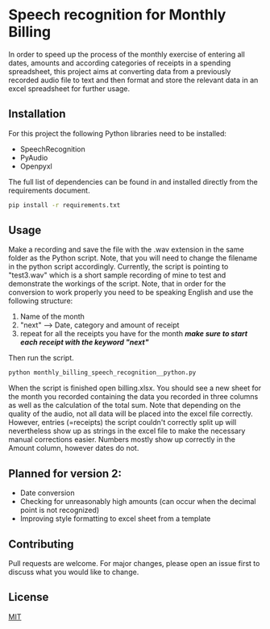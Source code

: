 # Speech recognition for Monthly Billing

In order to speed up the process of the monthly exercise of entering all dates, amounts and according categories of receipts in a spending spreadsheet, this project aims at converting data from a previously recorded audio file to text and then format and store the relevant data in an excel spreadsheet for further usage.

## Installation

For this project the following Python libraries need to be installed:
- SpeechRecognition
- PyAudio
- Openpyxl

The full list of dependencies can be found in and installed directly from the requirements document.

```bash
pip install -r requirements.txt
```

## Usage

Make a recording and save the file with the .wav extension in the same folder as the Python script. Note, that you will need to change the filename in the python script accordingly. Currently, the script is pointing to "test3.wav" which is a short sample recording of mine to test and demonstrate the workings of the script. Note, that in order for the conversion to work properly you need to be speaking English and use the following structure:
1. Name of the month
2. "next" --> Date, category and amount of receipt
3. repeat for all the receipts you have for the month
***make sure to start each receipt with the keyword "next"***

Then run the script.

```bash
python monthly_billing_speech_recognition__python.py
```
When the script is finished open billing.xlsx. You should see a new sheet for the month you recorded containing the data you recorded in three columns as well as the calculation of the total sum.
Note that depending on the quality of the audio, not all data will be placed into the excel file correctly. However, entries (=receipts) the script couldn't correctly split up will nevertheless show up as strings in the excel file to make the necessary manual corrections easier. Numbers mostly show up correctly in the Amount column, however dates do not.

## Planned for version 2:
- Date conversion
- Checking for unreasonably high amounts (can occur when the decimal point is not recognized)
- Improving style formatting to excel sheet from a template

## Contributing

Pull requests are welcome. For major changes, please open an issue first
to discuss what you would like to change.


## License

[MIT](https://choosealicense.com/licenses/mit/)